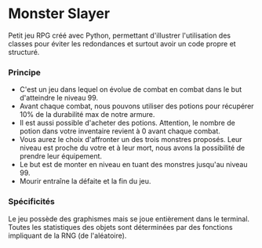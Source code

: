 # Monster Slayer

Petit jeu RPG créé avec Python, permettant d'illustrer l'utilisation des classes pour éviter les redondances et surtout avoir un code propre et structuré.

### Principe

- C'est un jeu dans lequel on évolue de combat en combat dans le but d'atteindre le niveau 99.
- Avant chaque combat, nous pouvons utiliser des potions pour récupérer 10% de la durabilité max de notre armure.
- Il est aussi possible d'acheter des potions. Attention, le nombre de potion dans votre inventaire revient à 0 avant chaque combat.
- Vous aurez le choix d'affronter un des trois monstres proposés. Leur niveau est proche du votre et à leur mort, nous avons la possibilité de prendre leur équipement.
- Le but est de monter en niveau en tuant des monstres jusqu'au niveau 99.
- Mourir entraîne la défaite et la fin du jeu.

### Spécificités

Le jeu possède des graphismes mais se joue entièrement dans le terminal. Toutes les statistiques des objets sont déterminées par des fonctions impliquant de la RNG (de l'aléatoire).
